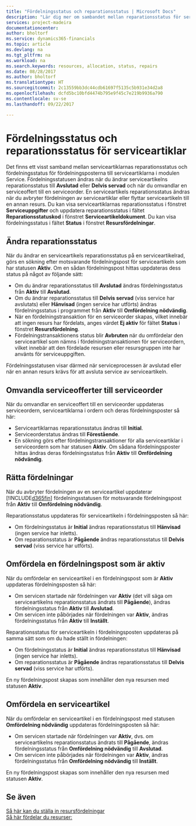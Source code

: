 ```yaml
---
title: "Fördelningsstatus och reparationsstatus | Microsoft Docs"
description: "Lär dig mer om sambandet mellan reparationsstatus för serviceartiklar och fördelningsstatus för fördelningsposterna för dessa."
services: project-madeira
documentationcenter: 
author: bholtorf
ms.service: dynamics365-financials
ms.topic: article
ms.devlang: na
ms.tgt_pltfrm: na
ms.workload: na
ms.search.keywords: resources, allocation, status, repairs
ms.date: 08/28/2017
ms.author: bholtorf
ms.translationtype: HT
ms.sourcegitcommit: 2c13559bb3dc44cdb61697f5135c5b931e34d2a8
ms.openlocfilehash: dcfd5bc10bfd4474b795e9f45c7e219b9936a790
ms.contentlocale: sv-se
ms.lasthandoff: 09/22/2017

---
```

# <a name="allocation-status-and-repair-status-of-service-items"></a>Fördelningsstatus och reparationsstatus för serviceartiklar
Det finns ett visst samband mellan serviceartiklarnas reparationsstatus och fördelningsstatus för fördelningsposterna till serviceartiklarna i modulen Service. Fördelningsstatusen ändras när du ändrar serviceartikelns reparationsstatus till **Avslutad** eller **Delvis servad** och när du omvandlar en serviceoffert till en serviceorder. En serviceartikels reparationsstatus ändras när du avbryter fördelningen av serviceartiklar eller flyttar serviceartikeln till en annan resurs. Du kan visa serviceartiklarnas reparationsstatus i fönstret **Serviceuppgifter** och uppdatera reparationsstatus i fältet **Reparationsstatuskod** i fönstret **Serviceartikeldokument**. Du kan visa fördelningsstatus i fältet **Status** i fönstret **Resursfördelningar**.  
  
## <a name="changing-repair-status"></a>Ändra reparationsstatus  
När du ändrar en serviceartikels reparationsstatus på en serviceartikelrad, görs en sökning efter motsvarande fördelningspost för serviceartikeln som har statusen **Aktiv**. Om en sådan fördelningspost hittas uppdateras dess status på något av följande sätt:  
  
* Om du ändrar reparationsstatus till **Avslutad** ändras fördelningsstatus från **Aktiv** till **Avslutad**.  
* Om du ändrar reparationsstatus till **Delvis servad** (viss service har avslutats) eller **Hänvisad** (ingen service har utförts) ändras fördelningsstatus i programmet från **Aktiv** till **Omfördelning nödvändig**.  
* När en fördelningstransaktion för en serviceorder skapas, vilket innebär att ingen resurs har fördelats, anges värdet **Ej aktiv** för fältet **Status** i fönstret **Resursfördelning**.  
* Fördelningstransaktionens status blir **Avbruten** när du omfördelar den serviceartikel som nämns i fördelningstransaktionen för serviceordern, vilket innebär att den fördelade resursen eller resursgruppen inte har använts för serviceuppgiften.  
  
Fördelningsstatusen visar därmed när serviceprocessen är avslutad eller när en annan resurs krävs för att avsluta service av serviceartikeln.  
  
## <a name="converting-service-quotes-to-service-orders"></a>Omvandla serviceofferter till serviceorder  
När du omvandlar en serviceoffert till en serviceorder uppdateras serviceordern, serviceartiklarna i ordern och deras fördelningsposter så här:  
  
* Serviceartiklarnas reparationsstatus ändras till **Initial**.  
* Serviceorderstatus ändras till **Förestående**.  
* En sökning görs efter fördelningstransaktioner för alla serviceartiklar i serviceordern som har statusen **Aktiv**. Om sådana fördelningsposter hittas ändras deras fördelningsstatus från **Aktiv** till **Omfördelning nödvändig**.  
  
## <a name="canceling-allocations"></a>Rätta fördelningar  
När du avbryter fördelningen av en serviceartikel uppdaterar [!INCLUDE[d365fin](includes/d365fin_md.md)] fördelningsstatusen för motsvarande fördelningspost från **Aktiv** till **Omfördelning nödvändig**.

Reparationsstatus uppdateras för serviceartikeln i fördelningsposten så här:  
  
* Om fördelningsstatus är **Initial** ändras reparationsstatus till **Hänvisad** (ingen service har inletts).  
* Om reparationsstatus är **Pågående** ändras reparationsstatus till **Delvis servad** (viss service har utförts).  
  
## <a name="reallocating-an-active-allocation-entry"></a>Omfördela en fördelningspost som är aktiv  
När du omfördelar en serviceartikel i en fördelningspost som är **Aktiv** uppdateras fördelningsposten så här:  
  
* Om servicen startade när fördelningen var **Aktiv** (det vill säga om serviceartikelns reparationsstatus ändrats till **Pågående**), ändras fördelningsstatus från **Aktiv** till **Avslutad**.  
* Om servicen inte påbörjades när fördelningen var **Aktiv**, ändras fördelningsstatus från **Aktiv** till **Inställt**.  
  
Reparationsstatus för serviceartikeln i fördelningsposten uppdateras på samma sätt som om du hade ställt in fördelningen:  
  
* Om fördelningsstatus är **Initial** ändras reparationsstatus till **Hänvisad** (ingen service har inletts).  
* Om reparationsstatus är **Pågående** ändras reparationsstatus till **Delvis servad** (viss service har utförts).  
  
En ny fördelningspost skapas som innehåller den nya resursen med statusen **Aktiv**.  
  
## <a name="reallocating-a-service-item"></a>Omfördela en serviceartikel  
När du omfördelar en serviceartikel i en fördelningspost med statusen **Omfördelning nödvändig** uppdateras fördelningsposten så här:  
  
* Om servicen startade när fördelningen var **Aktiv**, dvs. om serviceartikelns reparationsstatus ändrats till **Pågående**, ändras fördelningsstatus från **Omfördelning nödvändig** till **Avslutad**.  
* Om servicen inte påbörjades när fördelningen var **Aktiv**, ändras fördelningsstatus från **Omfördelning nödvändig** till **Inställt**.  
  
En ny fördelningspost skapas som innehåller den nya resursen med statusen **Aktiv**.  
  
## <a name="see-also"></a>Se även  
[Så här kan du ställa in resursfördelningar](service-how-setup-resource-allocation.md)  
[Så här fördelar du resurser:](service-how-to-allocate-resources.md)  


